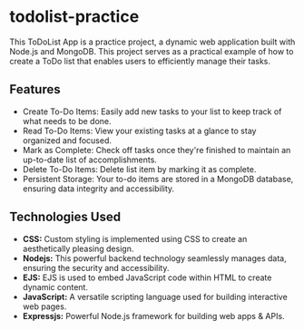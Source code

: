 # todolist-practice
This ToDoList App is a practice project, a dynamic web application built with Node.js and MongoDB. This project serves as a practical example of how to create a ToDo list that enables users to efficiently manage their tasks.

## Features
- Create To-Do Items: Easily add new tasks to your list to keep track of what needs to be done.
- Read To-Do Items: View your existing tasks at a glance to stay organized and focused.
- Mark as Complete: Check off tasks once they're finished to maintain an up-to-date list of accomplishments.
- Delete To-Do Items: Delete list item by marking it as complete.
- Persistent Storage: Your to-do items are stored in a MongoDB database, ensuring data integrity and accessibility.

## Technologies Used
- **CSS:** Custom styling is implemented using CSS to create an aesthetically pleasing design.
- **Nodejs:** This powerful backend technology seamlessly manages data, ensuring the security and accessibility.
- **EJS:** EJS is used to embed JavaScript code within HTML to create dynamic content.
- **JavaScript:** A versatile scripting language used for building interactive web pages.
- **Expressjs:** Powerful Node.js framework for building web apps & APIs.
